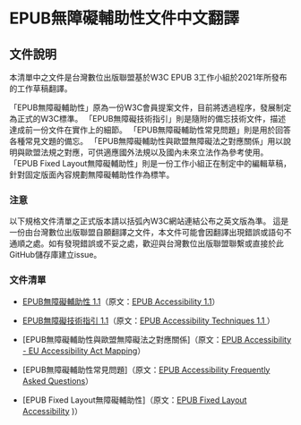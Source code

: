 # EPUB無障礙輔助性文件中文翻譯

## 文件說明

本清單中之文件是台灣數位出版聯盟基於W3C EPUB 3工作小組於2021年所發布的工作草稿翻譯。

「EPUB無障礙輔助性」原為一份W3C會員提案文件，目前將透過程序，發展制定為正式的W3C標準。
「EPUB無障礙技術指引」則是隨附的備忘技術文件，描述達成前一份文件在實作上的細節。
「EPUB無障礙輔助性常見問題」則是用於回答各種常見文題的備忘。
「EPUB無障礙輔助性與歐盟無障礙法之對應關係」用以說明與歐盟法規之對應，可供適應國外法規以及國內未來立法作為參考使用。
「EPUB Fixed Layout無障礙輔助性」則是一份工作小組正在制定中的編輯草稿，針對固定版面內容規劃無障礙輔助性作為標竿。

### 注意

以下規格文件清單之正式版本請以括弧內W3C網站連結公布之英文版為準。
這是一份由台灣數位出版聯盟自願翻譯之文件，本文件可能會因翻譯出現錯誤或語句不通順之處。如有發現錯誤或不妥之處，歡迎與台灣數位出版聯盟聯繫或直接於此GitHub儲存庫建立issue。

### 文件清單

- [EPUB無障礙輔助性 1.1](https://bobbytung.github.io/EPUB-A11y-1.1-TC/epub-a11y-11.html)（原文：[EPUB Accessibility 1.1](https://www.w3.org/TR/epub-a11y-11/)）

- [EPUB無障礙技術指引 1.1](https://bobbytung.github.io/EPUB-A11y-1.1-TC/epub-a11y-tech-11.html)（原文：[EPUB Accessibility Techniques 1.1
](https://www.w3.org/TR/epub-a11y-tech-11/)）

- [EPUB無障礙輔助性與歐盟無障礙法之對應關係]（原文：[EPUB Accessibility - EU Accessibility Act Mapping](https://www.w3.org/TR/epub-a11y-eaa-mapping/)）

- [EPUB無障礙輔助性常見問題]（原文：[EPUB Accessibility Frequently Asked Questions](https://w3c.github.io/epub-specs/docs/a11y-faq/)）

- [EPUB Fixed Layout無障礙輔助性]（原文：[EPUB Fixed Layout Accessibility](https://w3c.github.io/epub-specs/epub33/fxl-a11y/)
)）
